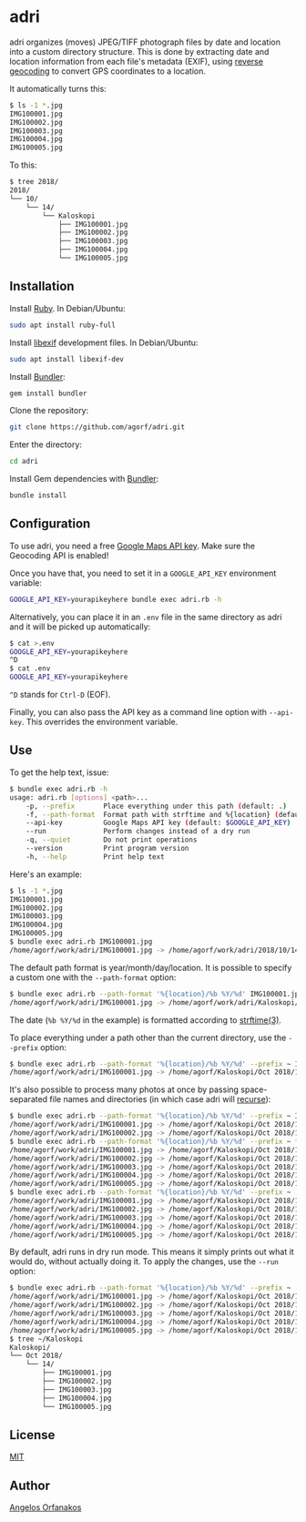 # adri

adri organizes (moves) JPEG/TIFF photograph files by date and location into a
custom directory structure. This is done by extracting date and location
information from each file's metadata (EXIF), using [reverse geocoding][] to
convert GPS coordinates to a location.

It automatically turns this:

```sh
$ ls -1 *.jpg
IMG100001.jpg
IMG100002.jpg
IMG100003.jpg
IMG100004.jpg
IMG100005.jpg
```

To this:

```sh
$ tree 2018/
2018/
└── 10/
    └── 14/
        └── Kaloskopi
            ├── IMG100001.jpg
            ├── IMG100002.jpg
            ├── IMG100003.jpg
            ├── IMG100004.jpg
            └── IMG100005.jpg
```

## Installation

Install [Ruby][]. In Debian/Ubuntu:

```sh
sudo apt install ruby-full
```

Install [libexif][] development files. In Debian/Ubuntu:

```sh
sudo apt install libexif-dev
```

Install [Bundler][]:

```sh
gem install bundler
```

Clone the repository:

```sh
git clone https://github.com/agorf/adri.git
```

Enter the directory:

```sh
cd adri
```

Install Gem dependencies with [Bundler][]:

```sh
bundle install
```

## Configuration

To use adri, you need a free [Google Maps API key][]. Make sure the Geocoding
API is enabled!

Once you have that, you need to set it in a `GOOGLE_API_KEY` environment
variable:

```sh
GOOGLE_API_KEY=yourapikeyhere bundle exec adri.rb -h
```

Alternatively, you can place it in an `.env` file in the same directory as adri
and it will be picked up automatically:

```sh
$ cat >.env
GOOGLE_API_KEY=yourapikeyhere
^D
$ cat .env
GOOGLE_API_KEY=yourapikeyhere
```

`^D` stands for `Ctrl-D` (EOF).

Finally, you can also pass the API key as a command line option with
`--api-key`. This overrides the environment variable.

## Use

To get the help text, issue:

```sh
$ bundle exec adri.rb -h
usage: adri.rb [options] <path>...
    -p, --prefix       Place everything under this path (default: .)
    -f, --path-format  Format path with strftime and %{location} (default: %Y/%m/%d/%{location})
    --api-key          Google Maps API key (default: $GOOGLE_API_KEY)
    --run              Perform changes instead of a dry run
    -q, --quiet        Do not print operations
    --version          Print program version
    -h, --help         Print help text
```

Here's an example:

```sh
$ ls -1 *.jpg
IMG100001.jpg
IMG100002.jpg
IMG100003.jpg
IMG100004.jpg
IMG100005.jpg
$ bundle exec adri.rb IMG100001.jpg
/home/agorf/work/adri/IMG100001.jpg -> /home/agorf/work/adri/2018/10/14/Kaloskopi/IMG100001.jpg (DRY RUN)
```

The default path format is year/month/day/location. It is possible to specify a
custom one with the `--path-format` option:

```sh
$ bundle exec adri.rb --path-format '%{location}/%b %Y/%d' IMG100001.jpg
/home/agorf/work/adri/IMG100001.jpg -> /home/agorf/work/adri/Kaloskopi/Oct 2018/14/IMG100001.jpg (DRY RUN)
```

The date (`%b %Y/%d` in the example) is formatted according to
[strftime(3)][strftime].

To place everything under a path other than the current directory, use the
`--prefix` option:

```sh
$ bundle exec adri.rb --path-format '%{location}/%b %Y/%d' --prefix ~ IMG100001.jpg
/home/agorf/work/adri/IMG100001.jpg -> /home/agorf/Kaloskopi/Oct 2018/14/IMG100001.jpg (DRY RUN)
```

It's also possible to process many photos at once by passing space-separated
file names and directories (in which case adri will [recurse][]):

```sh
$ bundle exec adri.rb --path-format '%{location}/%b %Y/%d' --prefix ~ IMG100001.jpg IMG100002.jpg
/home/agorf/work/adri/IMG100001.jpg -> /home/agorf/Kaloskopi/Oct 2018/14/IMG100001.jpg (DRY RUN)
/home/agorf/work/adri/IMG100002.jpg -> /home/agorf/Kaloskopi/Oct 2018/14/IMG100002.jpg (DRY RUN)
$ bundle exec adri.rb --path-format '%{location}/%b %Y/%d' --prefix ~ *.jpg
/home/agorf/work/adri/IMG100001.jpg -> /home/agorf/Kaloskopi/Oct 2018/14/IMG100001.jpg (DRY RUN)
/home/agorf/work/adri/IMG100002.jpg -> /home/agorf/Kaloskopi/Oct 2018/14/IMG100002.jpg (DRY RUN)
/home/agorf/work/adri/IMG100003.jpg -> /home/agorf/Kaloskopi/Oct 2018/14/IMG100003.jpg (DRY RUN)
/home/agorf/work/adri/IMG100004.jpg -> /home/agorf/Kaloskopi/Oct 2018/14/IMG100004.jpg (DRY RUN)
/home/agorf/work/adri/IMG100005.jpg -> /home/agorf/Kaloskopi/Oct 2018/14/IMG100005.jpg (DRY RUN)
$ bundle exec adri.rb --path-format '%{location}/%b %Y/%d' --prefix ~ .
/home/agorf/work/adri/IMG100001.jpg -> /home/agorf/Kaloskopi/Oct 2018/14/IMG100001.jpg (DRY RUN)
/home/agorf/work/adri/IMG100002.jpg -> /home/agorf/Kaloskopi/Oct 2018/14/IMG100002.jpg (DRY RUN)
/home/agorf/work/adri/IMG100003.jpg -> /home/agorf/Kaloskopi/Oct 2018/14/IMG100003.jpg (DRY RUN)
/home/agorf/work/adri/IMG100004.jpg -> /home/agorf/Kaloskopi/Oct 2018/14/IMG100004.jpg (DRY RUN)
/home/agorf/work/adri/IMG100005.jpg -> /home/agorf/Kaloskopi/Oct 2018/14/IMG100005.jpg (DRY RUN)
```

By default, adri runs in dry run mode. This means it simply prints out what it
would do, without actually doing it. To apply the changes, use the `--run`
option:

```sh
$ bundle exec adri.rb --path-format '%{location}/%b %Y/%d' --prefix ~ --run *.jpg
/home/agorf/work/adri/IMG100001.jpg -> /home/agorf/Kaloskopi/Oct 2018/14/IMG100001.jpg
/home/agorf/work/adri/IMG100002.jpg -> /home/agorf/Kaloskopi/Oct 2018/14/IMG100002.jpg
/home/agorf/work/adri/IMG100003.jpg -> /home/agorf/Kaloskopi/Oct 2018/14/IMG100003.jpg
/home/agorf/work/adri/IMG100004.jpg -> /home/agorf/Kaloskopi/Oct 2018/14/IMG100004.jpg
/home/agorf/work/adri/IMG100005.jpg -> /home/agorf/Kaloskopi/Oct 2018/14/IMG100005.jpg
$ tree ~/Kaloskopi
Kaloskopi/
└── Oct 2018/
    └── 14/
        ├── IMG100001.jpg
        ├── IMG100002.jpg
        ├── IMG100003.jpg
        ├── IMG100004.jpg
        └── IMG100005.jpg
```

## License

[MIT][]

## Author

[Angelos Orfanakos](https://agorf.gr/contact/)

[Bundler]: https://bundler.io/
[exiftool]: https://www.sno.phy.queensu.ca/~phil/exiftool/
[Google Maps API key]: https://cloud.google.com/maps-platform/#get-started
[libexif]: https://libexif.github.io/
[MIT]: https://github.com/agorf/adri/blob/master/LICENSE.txt
[Ruby]: https://www.ruby-lang.org/en/documentation/installation/
[recurse]: https://softwareengineering.stackexchange.com/a/184600/316578
[reverse geocoding]: https://developers.google.com/maps/documentation/javascript/examples/geocoding-reverse
[strftime]: http://man7.org/linux/man-pages/man3/strftime.3.html
